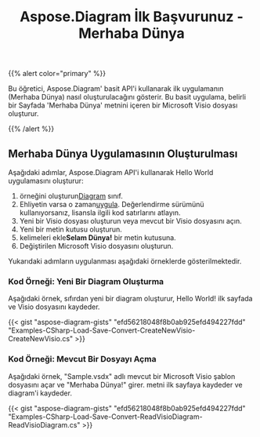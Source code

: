 ﻿---
title: Aspose.Diagram İlk Başvurunuz - Merhaba Dünya
type: docs
weight: 30
url: /tr/net/your-first-aspose-diagram-application-hello-world/
description: Bu sayfada Aspose.Diagram kitaplığı ile ilk uygulamanın nasıl oluşturulacağı açıklanmaktadır.
---
{{% alert color="primary" %}}

Bu öğretici, Aspose.Diagram' basit API'i kullanarak ilk uygulamanın (Merhaba Dünya) nasıl oluşturulacağını gösterir. Bu basit uygulama, belirli bir Sayfada 'Merhaba Dünya' metnini içeren bir Microsoft Visio dosyası oluşturur.

{{% /alert %}}

## **Merhaba Dünya Uygulamasının Oluşturulması**

Aşağıdaki adımlar, Aspose.Diagram API'i kullanarak Hello World uygulamasını oluşturur:

1.  örneğini oluşturun[Diagram](https://reference.aspose.com/diagram/net/aspose.diagram/diagram) sınıf.
1.  Ehliyetin varsa o zaman[uygula](https://reference.aspose.com/diagram/net/aspose.diagram/license).
 Değerlendirme sürümünü kullanıyorsanız, lisansla ilgili kod satırlarını atlayın.
1. Yeni bir Visio dosyası oluşturun veya mevcut bir Visio dosyasını açın.
1. Yeni bir metin kutusu oluşturun.
1.  kelimeleri ekle**Selam Dünya!** bir metin kutusuna.
1. Değiştirilen Microsoft Visio dosyasını oluşturun.

Yukarıdaki adımların uygulanması aşağıdaki örneklerde gösterilmektedir.

### **Kod Örneği: Yeni Bir Diagram Oluşturma**

Aşağıdaki örnek, sıfırdan yeni bir diagram oluşturur, Hello World! ilk sayfada ve Visio dosyasını kaydeder.

{{< gist "aspose-diagram-gists" "efd56218048f8b0ab925efd494227fdd" "Examples-CSharp-Load-Save-Convert-CreateNewVisio-CreateNewVisio.cs" >}}

### **Kod Örneği: Mevcut Bir Dosyayı Açma**

Aşağıdaki örnek, "Sample.vsdx" adlı mevcut bir Microsoft Visio şablon dosyasını açar ve "Merhaba Dünya!" girer. metni ilk sayfaya kaydeder ve diagram'i kaydeder.

{{< gist "aspose-diagram-gists" "efd56218048f8b0ab925efd494227fdd" "Examples-CSharp-Load-Save-Convert-ReadVisioDiagram-ReadVisioDiagram.cs" >}}
